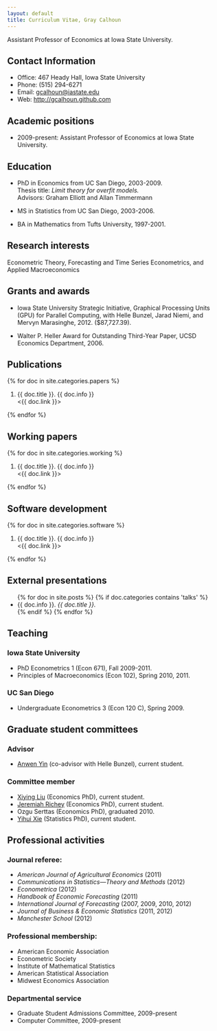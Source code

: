 ```yaml
---
layout: default
title: Curriculum Vitae, Gray Calhoun
---
```


Assistant Professor of Economics at Iowa State University.

Contact Information
-------------------

* Office: 467 Heady Hall, Iowa State University
* Phone: (515) 294-6271
* Email: <gcalhoun@iastate.edu>
* Web: <http://gcalhoun.github.com>

Academic positions
------------------

* 2009-present: Assistant Professor of Economics at Iowa State
  University.

Education
---------

* PhD in Economics from UC San Diego, 2003-2009.  
  Thesis title: *Limit theory for overfit models.*  
  Advisors: Graham Elliott and Allan Timmermann

* MS in Statistics from UC San Diego, 2003-2006.

* BA in Mathematics from Tufts University, 1997-2001.

Research interests
------------------

Econometric Theory, Forecasting and Time Series Econometrics, and
Applied Macroeconomics

Grants and awards
-----------------

* Iowa State University Strategic Initiative, Graphical Processing
  Units (GPU) for Parallel Computing, with Helle Bunzel, Jarad Niemi,
  and Mervyn Marasinghe, 2012. ($87,727.39).

* Walter P. Heller Award for Outstanding Third-Year Paper, UCSD
  Economics Department, 2006.

Publications
------------

{% for doc in site.categories.papers %}
1. {{ doc.title }}. {{ doc.info }}  
    <{{ doc.link }}>

{% endfor %}

Working papers
--------------

{% for doc in site.categories.working %}
1. {{ doc.title }}. {{ doc.info }}  
    <{{ doc.link }}>

{% endfor %}

Software development
--------------------

{% for doc in site.categories.software %}
1. {{ doc.title }}.  {{ doc.info }}  
   <{{ doc.link }}>

{% endfor %}

External presentations
----------------------

<ul>
{% for doc in site.posts %} {% if doc.categories contains 'talks' %}
<li>{{ doc.info }}.  <i>{{ doc.title }}.</i></li>
{% endif %} {% endfor %}
</ul>

Teaching
--------
### Iowa State University
* PhD Econometrics 1 (Econ 671), Fall 2009-2011.
* Principles of Macroeconomics (Econ 102), Spring 2010, 2011.

### UC San Diego
* Undergraduate Econometrics 3 (Econ 120 C), Spring 2009.

Graduate student committees
---------------------------
### Advisor
* [Anwen Yin](https://sites.google.com/site/anweny/) (co-advisor with Helle Bunzel), current student.

### Committee member
* [Xiying Liu](http://www.econ.iastate.edu/people/graduate-students/liu-xiying) (Economics PhD), current student.
* [Jeremiah Richey](https://sites.google.com/a/iastate.edu/jeremiah-richey) (Economics PhD), current student.
* Ozgu Serttas (Economics PhD), graduated 2010.
* [Yihui Xie](http://yihui.name/) (Statistics PhD), current student.

Professional activities
-----------------------
### Journal referee:
* *American Journal of Agricultural Economics* (2011)
* *Communications in Statistics—Theory and Methods* (2012)
* *Econometrica* (2012)
* *Handbook of Economic Forecasting* (2011)
* *International Journal of Forecasting* (2007, 2009, 2010, 2012)
* *Journal of Business & Economic Statistics* (2011, 2012)
* *Manchester School* (2012)

### Professional membership:
* American Economic Association
* Econometric Society
* Institute of Mathematical Statistics
* American Statistical Association
* Midwest Economics Association

### Departmental service
* Graduate Student Admissions Committee, 2009-present
* Computer Committee, 2009-present

<!--  LocalWords:  UC overfit Advisors GPU Helle Bunzel Jarad Niemi Mervyn UCSD
 -->
<!--  LocalWords:  Marasinghe NBER dbframe SQL oosanalysis Advisor Anwen Xiying
 -->
<!--  LocalWords:  advisor Liu Richey Ozgu Serttas Yihui Xie Econometrica endif
 -->
<!--  LocalWords:  endfor
 -->
